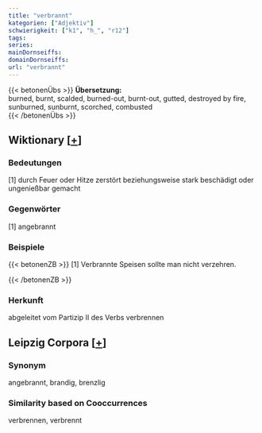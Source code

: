 ```yaml
---
title: "verbrannt"
kategorien: ["Adjektiv"]
schwierigkeit: ["k1", "h_", "r12"]
tags:
series:
mainDornseiffs:
domainDornseiffs:
url: "verbrannt"
---
```


{{< betonenÜbs >}}
**Übersetzung:**  
burned, burnt, scalded, burned-out, burnt-out, gutted, destroyed by fire, sunburned, sunburnt, scorched, combusted  
{{< /betonenÜbs >}}

## Wiktionary [[+](https://de.wiktionary.org/wiki/verbrannt)]

### Bedeutungen
[1] durch Feuer oder Hitze zerstört beziehungsweise stark beschädigt oder ungenießbar gemacht  

### Gegenwörter
[1] angebrannt  

### Beispiele
{{< betonenZB >}}
[1] Verbrannte Speisen sollte man nicht verzehren.  

{{< /betonenZB >}}
### Herkunft
abgeleitet vom Partizip II des Verbs verbrennen  


## Leipzig Corpora [[+](https://corpora.uni-leipzig.de/en/res?word=verbrannt&corpusId=deu_newscrawl-public_2018)]


### Synonym
angebrannt, brandig, brenzlig


### Similarity based on Cooccurrences
verbrennen, verbrennt

